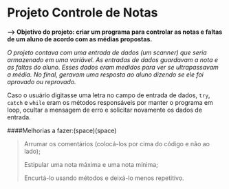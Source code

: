 Projeto Controle de Notas
=========================

**--> Objetivo do projeto: criar um programa  para controlar as notas e faltas de um aluno de acordo com as médias propostas.**

*O projeto contava com uma entrada de dados (um scanner) que seria armazenado em uma variável. As entradas de dados guardavam a nota e as faltas do aluno. Esses dados eram medidos para ver se ultrapassavam a média. No final, geravam uma resposta ao aluno dizendo se ele foi aprovado ou reprovado.*

Caso o usuário digitasse uma letra no campo de entrada de dados, `try`, `catch` e `while` eram os métodos responsáveis por manter o programa em loop, ocultar a mensagem de erro e solicitar novamente os dados de entrada.

####Melhorias a fazer:(space)(space)
>Arrumar os comentários (colocá-los por cima do código e não ao lado);
>
>Estipular uma nota máxima e uma nota mínima;
> 
>Encurtá-lo usando métodos e deixá-lo menos repetitivo.

